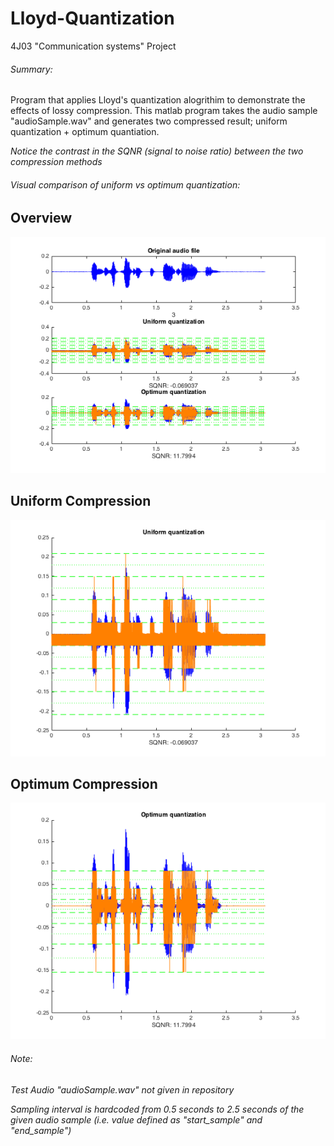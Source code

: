 # Lloyd-Quantization
4J03 "Communication systems" Project

###### Summary:

Program that applies Lloyd's quantization alogrithim to demonstrate the effects of lossy compression. This matlab program takes the audio sample "audioSample.wav" and generates two compressed result; uniform quantization + optimum quantiation.

*Notice the contrast in the SQNR (signal to noise ratio) between the two compression methods*

###### Visual comparison of uniform vs optimum quantization:


## Overview
![Overview](./Screenshots/Overview.png)


## Uniform Compression
![Uniform](./Screenshots/UniformQuantization.png)


## Optimum Compression
![Optimum](./Screenshots/OptimumQuantization.png)



###### Note:

*Test Audio "audioSample.wav" not given in repository*

*Sampling interval is hardcoded from 0.5 seconds to 2.5 seconds of the given audio sample (i.e. value defined as "start_sample" and "end_sample")*

